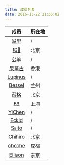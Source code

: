```yaml
---
title: 成员列表
date: 2016-11-22 21:36:02
---
```


| 成员 | 所在地 |
| :--: | :-- |
| [游里](/member/uuPin1.html) | / |
| [锅🍳](/member/mechanician.html) | 北京 |
| [公羊](/member/公羊.html) | / |
| [呆萌古](/member/ku.html) | 香港 |
| [Lupinus](/member/lupinus.html) | / |
| [Bessel](/member/Bessel.html) | 兰州 |
| [薛格](/member/xueyige.html) | 北京 |
| [PS](/member/PS.html) | 上海 |
| [YiChen](/member/Yichen.html) | / |
| [Eckid](/member/eckid.html) | / |
| [Saito](/member/Saito.html) | / |
| [Chihiro](/member/chihiro.html) | 北京 |
| [cheche](/member/cheche.html) | 成都 |
| [Ellison](/member/Ellison.html) | 东京 |
